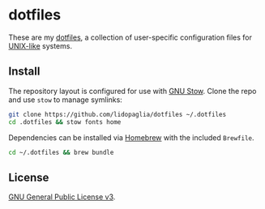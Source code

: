 # dotfiles

These are my [dotfiles][1], a collection of user-specific configuration
files for [UNIX-like][2] systems.

## Install

The repository layout is configured for use with [GNU Stow][3]. Clone the repo
and use `stow` to manage symlinks:

```bash
git clone https://github.com/lidopaglia/dotfiles ~/.dotfiles
cd .dotfiles && stow fonts home
```

Dependencies can be installed via [Homebrew][4] with the included `Brewfile`.

```sh
cd ~/.dotfiles && brew bundle
```

## License

[GNU General Public License v3][5].

[1]: http://dotfiles.github.io/
[2]: https://www.computerhope.com/jargon/u/unix-like.htm
[3]: https://www.gnu.org/software/stow/
[4]: https://brew.sh/
[5]: https://www.gnu.org/licenses/gpl-3.0.html
